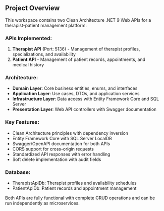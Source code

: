 <!-- Use this file to provide workspace-specific custom instructions to Copilot. For more details, visit https://code.visualstudio.com/docs/copilot/copilot-customization#_use-a-githubcopilotinstructionsmd-file -->

## Project Overview
This workspace contains two Clean Architecture .NET 9 Web APIs for a therapist-patient management platform:

### APIs Implemented:
1. **Therapist API** (Port: 5136) - Management of therapist profiles, specializations, and availability
2. **Patient API** - Management of patient records, appointments, and medical history

### Architecture:
- **Domain Layer**: Core business entities, enums, and interfaces
- **Application Layer**: Use cases, DTOs, and application services  
- **Infrastructure Layer**: Data access with Entity Framework Core and SQL Server
- **Presentation Layer**: Web API controllers with Swagger documentation

### Key Features:
- Clean Architecture principles with dependency inversion
- Entity Framework Core with SQL Server LocalDB
- Swagger/OpenAPI documentation for both APIs
- CORS support for cross-origin requests
- Standardized API responses with error handling
- Soft delete implementation with audit fields

### Database:
- TherapistApiDb: Therapist profiles and availability schedules
- PatientApiDb: Patient records and appointment management

Both APIs are fully functional with complete CRUD operations and can be run independently as microservices.
